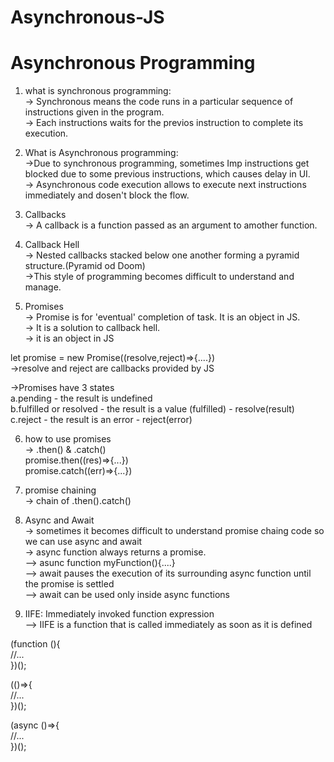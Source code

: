 # Asynchronous-JS


# Asynchronous Programming

1. what is synchronous programming:<br>
-> Synchronous means the code runs in a particular sequence of instructions given in the program.<br>
-> Each instructions waits for the previos instruction to complete its execution.

2. What is Asynchronous programming:<br>
->Due to synchronous programming, sometimes Imp instructions get blocked due to some previous instructions, which causes delay in UI.<br>
-> Asynchronous code execution allows to execute next instructions immediately and dosen't block the flow.<br>

3. Callbacks<br>
-> A callback is a function passed as an argument to amother function.<br>

4. Callback Hell<br>
-> Nested callbacks stacked below one another forming a pyramid structure.(Pyramid od Doom)<br>
->This style of programming becomes difficult to understand and manage.<br>

5. Promises<br>
-> Promise is for 'eventual' completion of task. It is an object in JS.<br>
-> It is a solution to callback hell.<br>
-> it is an object in JS<br>

let promise = new Promise((resolve,reject)=>{....})<br>
->resolve and reject are callbacks provided by JS<br>

->Promises have 3 states <br>
a.pending  - the result is undefined<br>
b.fulfilled or resolved - the result is a value (fulfilled) - resolve(result)<br>
c.reject - the result is an error - reject(error)<br>

6. how to use promises<br>
-> .then() & .catch()<br>
promise.then((res)=>{...})<br>
promise.catch((err)=>{...})<br>

7. promise chaining<br>
-> chain of .then().catch()<br>

8. Async and Await<br>
-> sometimes it becomes difficult to understand promise chaing code so we can use async and await<br>
-> async function always returns a promise.<br>
--> asunc function myFunction(){....}<br>
--> await pauses the execution of its surrounding async function until the promise is settled<br>
--> await can be used only inside async functions<br>

9. IIFE: Immediately invoked function expression<br>
--> IIFE is a function that is called immediately as soon as it is defined<br>

(function (){<br>
    //...<br>
})();<br>

(()=>{<br>
    //...<br>
})();<br>

(async ()=>{<br>
    //...<br>
})();<br>
